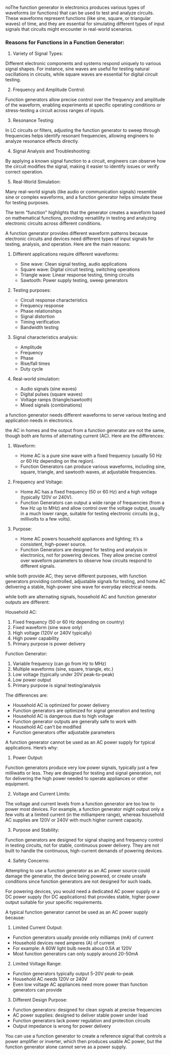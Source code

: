 noThe function generator in electronics produces various types of waveforms (or functions) that can be used to test and analyze circuits. These waveforms represent functions (like sine, square, or triangular waves) of time, and they are essential for simulating different types of input signals that circuits might encounter in real-world scenarios.

### Reasons for Functions in a Function Generator:

1. Variety of Signal Types:

Different electronic components and systems respond uniquely to various signal shapes. For instance, sine waves are useful for testing natural oscillations in circuits, while square waves are essential for digital circuit testing.

2. Frequency and Amplitude Control:

Function generators allow precise control over the frequency and amplitude of the waveform, enabling experiments at specific operating conditions or stress-testing a circuit across ranges of inputs.

3. Resonance Testing:

In LC circuits or filters, adjusting the function generator to sweep through frequencies helps identify resonant frequencies, allowing engineers to analyze resonance effects directly.

4. Signal Analysis and Troubleshooting:

By applying a known signal function to a circuit, engineers can observe how the circuit modifies the signal, making it easier to identify issues or verify correct operation.

5. Real-World Simulation:

Many real-world signals (like audio or communication signals) resemble sine or complex waveforms, and a function generator helps simulate these for testing purposes.

The term "function" highlights that the generator creates a waveform based on mathematical functions, providing versatility in testing and analyzing electronic circuits across different conditions.

A function generator provides different waveform patterns because electronic circuits and devices need different types of input signals for testing, analysis, and operation. Here are the main reasons:

1. Different applications require different waveforms:

   - Sine wave: Clean signal testing, audio applications
   - Square wave: Digital circuit testing, switching operations
   - Triangle wave: Linear response testing, timing circuits
   - Sawtooth: Power supply testing, sweep generators

2. Testing purposes:

   - Circuit response characteristics
   - Frequency response
   - Phase relationships
   - Signal distortion
   - Timing verification
   - Bandwidth testing

3. Signal characteristics analysis:

   - Amplitude
   - Frequency
   - Phase
   - Rise/fall times
   - Duty cycle

4. Real-world simulation:

   - Audio signals (sine waves)
   - Digital pulses (square waves)
   - Voltage ramps (triangle/sawtooth)
   - Mixed signals (combinations)

a function generator needs different waveforms to serve various testing and application needs in electronics.

 the AC in homes and the output from a function generator are not the same, though both are forms of alternating current (AC). Here are the differences:

1. Waveform:
   - Home AC is a pure sine wave with a fixed frequency (usually 50 Hz or 60 Hz depending on the region).
   - Function Generators can produce various waveforms, including sine, square, triangle, and sawtooth waves, at adjustable frequencies.

2. Frequency and Voltage:
   - Home AC has a fixed frequency (50 or 60 Hz) and a high voltage (typically 120V or 240V).
   - Function Generators can output a wide range of frequencies (from a few Hz up to MHz) and allow control over the voltage output, usually in a much lower range, suitable for testing electronic circuits (e.g., millivolts to a few volts).

3. Purpose:
   - Home AC powers household appliances and lighting; it’s a consistent, high-power source.
   - Function Generators are designed for testing and analysis in electronics, not for powering devices. They allow precise control over waveform parameters to observe how circuits respond to different signals.

while both provide AC, they serve different purposes, with function generators providing controlled, adjustable signals for testing, and home AC delivering a stable, high-power sine wave for everyday electrical needs.

while both are alternating signals, household AC and function generator outputs are different:

Household AC:

1. Fixed frequency (50 or 60 Hz depending on country)
2. Fixed waveform (sine wave only)
3. High voltage (120V or 240V typically)
4. High power capability
5. Primary purpose is power delivery

Function Generator:

1. Variable frequency (can go from Hz to MHz)
2. Multiple waveforms (sine, square, triangle, etc.)
3. Low voltage (typically under 20V peak-to-peak)
4. Low power output
5. Primary purpose is signal testing/analysis

The differences are:

- Household AC is optimized for power delivery
- Function generators are optimized for signal generation and testing
- Household AC is dangerous due to high voltage
- Function generator outputs are generally safe to work with
- Household AC can't be modified
- Function generators offer adjustable parameters

A function generator cannot be used as an AC power supply for typical applications. Here’s why:

1. Power Output:

Function generators produce very low power signals, typically just a few milliwatts or less. They are designed for testing and signal generation, not for delivering the high power needed to operate appliances or other equipment.

2. Voltage and Current Limits:

The voltage and current levels from a function generator are too low to power most devices. For example, a function generator might output only a few volts at a limited current (in the milliampere range), whereas household AC supplies are 120V or 240V with much higher current capacity.

3. Purpose and Stability:

Function generators are designed for signal shaping and frequency control in testing circuits, not for stable, continuous power delivery. They are not built to handle the continuous, high-current demands of powering devices.

4. Safety Concerns:

Attempting to use a function generator as an AC power source could damage the generator, the device being powered, or create unsafe conditions since function generators are not designed for such loads.

For powering devices, you would need a dedicated AC power supply or a DC power supply (for DC applications) that provides stable, higher power output suitable for your specific requirements.

A typical function generator cannot be used as an AC power supply because:

1. Limited Current Output:

- Function generators usually provide only milliamps (mA) of current
- Household devices need amperes (A) of current
- For example: A 60W light bulb needs about 0.5A at 120V
- Most function generators can only supply around 20-50mA

2. Limited Voltage Range:

- Function generators typically output 5-20V peak-to-peak
- Household AC needs 120V or 240V
- Even low voltage AC appliances need more power than function generators can provide

3. Different Design Purpose:

- Function generators: designed for clean signals at precise frequencies
- AC power supplies: designed to deliver stable power under load
- Function generators lack power regulation and protection circuits
- Output impedance is wrong for power delivery

You can use a function generator to create a reference signal that controls a power amplifier or inverter, which then produces usable AC power, but the function generator alone cannot serve as a power supply.
